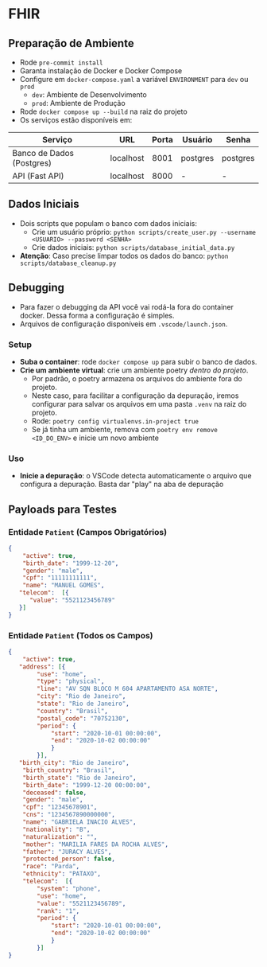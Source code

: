 # FHIR

## Preparação de Ambiente

- Rode `pre-commit install`
- Garanta instalação de Docker e Docker Compose
- Configure em `docker-compose.yaml` a variável `ENVIRONMENT` para `dev` ou `prod`
   - `dev`: Ambiente de Desenvolvimento
   - `prod`: Ambiente de Produção
- Rode `docker compose up --build` na raiz do projeto
- Os serviços estão disponíveis em:

|Serviço|URL|Porta|Usuário|Senha|
|--|--|--|--|--|
|Banco de Dados (Postgres) |localhost|8001|postgres|postgres|
|API (Fast API) | localhost|8000|-|-|

## Dados Iniciais
- Dois scripts que populam o banco com dados iniciais:
  - Crie um usuário próprio: `python scripts/create_user.py --username <USUARIO> --password <SENHA>`
  - Crie dados iniciais: `python scripts/database_initial_data.py`
- **Atenção**: Caso precise limpar todos os dados do banco: `python scripts/database_cleanup.py`

## Debugging
- Para fazer o debugging da API você vai rodá-la fora do container docker. Dessa forma a configuração é simples.
- Arquivos de configuração disponíveis em `.vscode/launch.json`.

### Setup
- **Suba o container**: rode `docker compose up` para subir o banco de dados.
- **Crie um ambiente virtual**: crie um ambiente poetry *dentro do projeto*.
   - Por padrão, o poetry armazena os arquivos do ambiente fora do projeto.
   - Neste caso, para facilitar a configuração da depuração, iremos configurar para salvar os arquivos em uma pasta `.venv` na raiz do projeto.
   - Rode: `poetry config virtualenvs.in-project true`
   - Se já tinha um ambiente, remova com `poetry env remove <ID_DO_ENV>` e inicie um novo ambiente

### Uso
- **Inicie a depuração**: o VSCode detecta automaticamente o arquivo que configura a depuração. Basta dar "play" na aba de depuração

## Payloads para Testes

### Entidade `Patient` (Campos Obrigatórios)

```json
{
	"active": true,
	"birth_date": "1999-12-20",
	"gender": "male",
	"cpf": "11111111111",
	"name": "MANUEL GOMES",
   "telecom":  [{
      "value": "5521123456789"
   }]
}
```

### Entidade `Patient` (Todos os Campos)

```json
{
	"active": true,
   "address": [{
    	"use": "home",
    	"type": "physical",
    	"line": "AV SQN BLOCO M 604 APARTAMENTO ASA NORTE",
    	"city": "Rio de Janeiro",
    	"state": "Rio de Janeiro",
		"country": "Brasil",
    	"postal_code": "70752130",
    	"period": {
    		"start": "2020-10-01 00:00:00",
    		"end": "2020-10-02 00:00:00"
    		}
    	}],
   "birth_city": "Rio de Janeiro",
	"birth_country": "Brasil",
	"birth_state": "Rio de Janeiro",
	"birth_date": "1999-12-20 00:00:00",
	"deceased": false,
	"gender": "male",
	"cpf": "12345678901",
	"cns": "1234567890000000",
	"name": "GABRIELA INACIO ALVES",
	"nationality": "B",
	"naturalization": "",
	"mother": "MARILIA FARES DA ROCHA ALVES",
	"father": "JURACY ALVES",
	"protected_person": false,
	"race": "Parda",
	"ethnicity": "PATAXO",
	"telecom":  [{
		"system": "phone",
		"use": "home",
      	"value": "5521123456789",
      	"rank": "1",
      	"period": {
      		"start": "2020-10-01 00:00:00",
    		"end": "2020-10-02 00:00:00"
    		}
    	}]
}
```